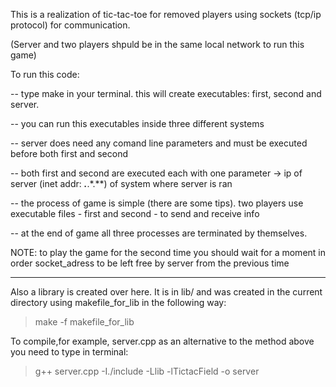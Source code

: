 This is a realization of tic-tac-toe for removed players using sockets (tcp/ip protocol) for communication.

(Server and two players shpuld be in the same local network to run this game)

To run this code:

-- type make in your terminal. this will create executables: first, second and server.

-- you can run this executables inside three different systems

-- server does need any comand line parameters and must be executed before both first and second

-- both first and second are executed each with one parameter -> ip of server (inet addr: ***.***.*.**) of system where server is ran

-- the process of game is simple (there are some tips). two players use executable files - first and second - to send and receive info

-- at the end of game all three processes are terminated by themselves.

NOTE: to play the game for the second time you should wait for a moment in order socket_adress to be left free by server from the previous time
____________________________________________________________________________________________________________________________

Also a library is created over here. It is in lib/ and was created in the current directory using makefile_for_lib in the following way:
> make -f makefile_for_lib

To compile,for example, server.cpp as an alternative to the method above you need to type in terminal:
> g++ server.cpp -I./include -Llib -lTictacField -o server
